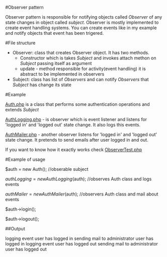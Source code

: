 #Observer pattern

Observer pattern is responsible for notifying objects called _Observer_ of any state changes in object called _subject_.
Observer is mostly implemented to create event handling systems. You can create events like in my example and notify
objects that event has been trigered. 

#File structure

- Observer: class that creates Observer object. It has two methods. 
    - Constructor which is takes _Subject_ and invokes attach methon on _Subject_ passing 
itself as argument
    - update - method responsible for activity(event handling) it is abstract to be implemented in 
observers
- Subject: class has list of _Observers_ and can notify _Observers_ that _Subject_ has change its state


#Example

[Auth.php](Auth.php) is a class that performs some authentication operations and extends _Subject_

[AuthLogging.php](AuthLogging.php) - is observer which is event listener and listens for 'logged in' and 
'logged out' state change. It also logs this events.

[AuthMailer.php](AuthMailer.php) - another observer listens for 'logged in' and 
'logged out' state change. It pretends to send emails after user logged in and out.

If you want to know how it exactly works check [ObserverTest.php](/tests/Behavioral/Observer/ObserverTest.php)

#Example of usage

$auth        = new Auth(); //obserable subject

$authLogging = new AuthLogging($auth); //observes Auth class and logs events

$authMailer  = new AuthMailer($auth); //observers Auth class and mail about events

$auth->login();

$auth->logout();

##Output

logging event user has logged in
sending mail to administrator user has logged in
logging event user has logged out
sending mail to administrator user has logged out